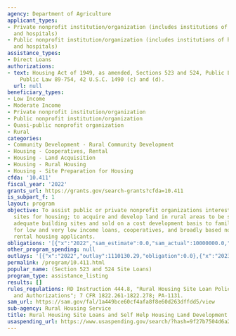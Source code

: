 ```yaml
---
agency: Department of Agriculture
applicant_types:
- Private nonprofit institution/organization (includes institutions of higher education
  and hospitals)
- Public nonprofit institution/organization (includes institutions of higher education
  and hospitals)
assistance_types:
- Direct Loans
authorizations:
- text: Housing Act of 1949, as amended, Sections 523 and 524, Public Law 89-117;
    Public Law 89-754, 42 U.S.C. 1490 (c) and (d).
  url: null
beneficiary_types:
- Low Income
- Moderate Income
- Private nonprofit institution/organization
- Public nonprofit institution/organization
- Quasi-public nonprofit organization
- Rural
categories:
- Community Development - Rural Community Development
- Housing - Cooperatives, Rental
- Housing - Land Acquisition
- Housing - Rural Housing
- Housing - Site Preparation for Housing
cfda: '10.411'
fiscal_year: '2022'
grants_url: https://grants.gov/search-grants?cfda=10.411
is_subpart_f: 1
layout: program
objective: To assist public or private nonprofit organizations interested in providing
  sites for housing; to acquire and develop land in rural areas to be subdivided as
  adequate building sites and sold on a cost development basis to families eligible
  for low and very low income loans, cooperatives, and broadly based nonprofit rural
  rental housing applicants.
obligations: '[{"x":"2022","sam_estimate":0.0,"sam_actual":10000000.0,"usa_spending_actual":0.0},{"x":"2023","sam_estimate":10000000.0,"sam_actual":0.0,"usa_spending_actual":0.0},{"x":"2024","sam_estimate":10000000.0,"sam_actual":0.0,"usa_spending_actual":0.0}]'
other_program_spending: null
outlays: '[{"x":"2022","outlay":1110130.29,"obligation":0.0},{"x":"2023","outlay":2383521.81,"obligation":0.0},{"x":"2024","outlay":0.0,"obligation":0.0}]'
permalink: /program/10.411.html
popular_name: (Section 523 and 524 Site Loans)
program_type: assistance_listing
results: []
rules_regulations: RD Instruction 444.8, "Rural Housing Site Loan Policies, Procedures,
  and Authorizations"; 7 CFR 1822.261-1822.278; PA-1131.
sam_url: https://sam.gov/fal/1a449bce60cf4afa8f8e60d263dffdd5/view
sub-agency: Rural Housing Service
title: Rural Housing Site Loans and Self Help Housing Land Development Loans
usaspending_url: https://www.usaspending.gov/search/?hash=9f27b7504d6a25fa03a2a37f49c32c5e
---
```


